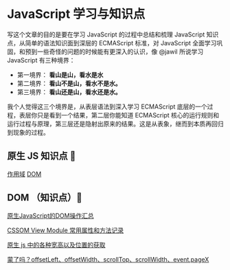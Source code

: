 # JavaScript 学习与知识点

写这个文章的目的是要在学习 JavaScript 的过程中总结和梳理 JavaScript 知识点，从简单的语法知识面到深层的 ECMAScript 标准，对 JavaScript 全面学习巩固，和预到一些奇怪的问题的时候能有更深入的认识，像 @jawil 所说学习 JavaScript 有三种境界：

- 第一境界： **看山是山，看水是水**
- 第二境界： **看山不是山，看水不是水。**
- 第三境界： **看山还是山，看水还是水。**

我个人觉得这三个境界是，从表层语法到深入学习 ECMAScript 底层的一个过程，表层你只是看到一个结果，第二层你能知道 ECMAScript 核心的运行规则和运行过程与原理，第三层还是隐射出原来的结果。这是从表象，继而到本质再回归到现象的过程。

## 原生 JS 知识点  :pushpin:

[作用域](https://github.com/ClarenceC/JavaScript-Knowledge/issues/1)
[DOM](https://github.com/ClarenceC/JavaScript-Knowledge/issues/2)

## DOM （知识点）:round_pushpin:
[原生JavaScript的DOM操作汇总](http://harttle.land/2015/10/01/javascript-dom-api.html)

[CSSOM View Module 常用属性和方法记录](https://github.com/Mcbai/Blog/issues/6)

[原生 js 中的各种宽高以及位置的获取](http://bangz.me/archives/getting-size-and-position-attributes-with-javascript.html)

[蒙了吗？offsetLeft、offsetWidth、scrollTop、scrollWidth、event.pageX](https://juejin.im/post/5ac08b405188257cc20d6d52)

